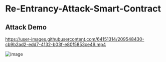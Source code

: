 # Re-Entrancy-Attack-Smart-Contract


## Attack Demo

https://user-images.githubusercontent.com/64151314/209548430-cb9b2ad2-edd7-4132-b03f-e80f5853ce49.mp4





![image](https://user-images.githubusercontent.com/64151314/209548250-293e4dec-fe31-4e90-81b2-5f75040f1595.png)




